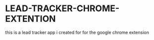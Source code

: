 # LEAD-TRACKER-CHROME-EXTENTION
 this is a lead tracker app i created for for the google chrome extension
